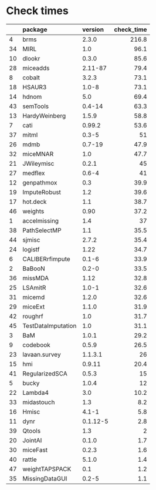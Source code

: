 # Check times

|   |package            |version  | check_time|
|:--|:------------------|:--------|----------:|
|4  |brms               |2.3.0    |      216.8|
|34 |MIRL               |1.0      |       96.1|
|10 |dlookr             |0.3.0    |       85.6|
|28 |miceadds           |2.11-87  |       79.4|
|8  |cobalt             |3.2.3    |       73.1|
|18 |HSAUR3             |1.0-8    |       73.1|
|14 |hdnom              |5.0      |       69.4|
|43 |semTools           |0.4-14   |       63.3|
|13 |HardyWeinberg      |1.5.9    |       58.8|
|7  |cati               |0.99.2   |       53.6|
|37 |mitml              |0.3-5    |         51|
|26 |mdmb               |0.7-19   |       47.9|
|32 |miceMNAR           |1.0      |       47.7|
|21 |JWileymisc         |0.2.1    |         45|
|27 |medflex            |0.6-4    |         41|
|12 |genpathmox         |0.3      |       39.9|
|19 |ImputeRobust       |1.2      |       39.6|
|17 |hot.deck           |1.1      |       38.7|
|46 |weights            |0.90     |       37.2|
|1  |accelmissing       |1.4      |         37|
|38 |PathSelectMP       |1.1      |       35.5|
|44 |sjmisc             |2.7.2    |       35.4|
|24 |logistf            |1.22     |       34.7|
|6  |CALIBERrfimpute    |0.1-6    |       33.9|
|2  |BaBooN             |0.2-0    |       33.5|
|36 |missMDA            |1.12     |       32.8|
|25 |LSAmitR            |1.0-1    |       32.6|
|31 |micemd             |1.2.0    |       32.6|
|29 |miceExt            |1.1.0    |       31.9|
|42 |roughrf            |1.0      |       31.7|
|45 |TestDataImputation |1.0      |       31.1|
|3  |BaM                |1.0.1    |       29.2|
|9  |codebook           |0.5.9    |       26.5|
|23 |lavaan.survey      |1.1.3.1  |         26|
|15 |hmi                |0.9.11   |       20.4|
|41 |RegularizedSCA     |0.5.3    |         15|
|5  |bucky              |1.0.4    |         12|
|22 |Lambda4            |3.0      |       10.2|
|33 |midastouch         |1.3      |        8.2|
|16 |Hmisc              |4.1-1    |        5.8|
|11 |dynr               |0.1.12-5 |        2.8|
|39 |Qtools             |1.3      |          2|
|20 |JointAI            |0.1.0    |        1.7|
|30 |miceFast           |0.2.3    |        1.6|
|40 |rattle             |5.1.0    |        1.4|
|47 |weightTAPSPACK     |0.1      |        1.2|
|35 |MissingDataGUI     |0.2-5    |        1.1|


